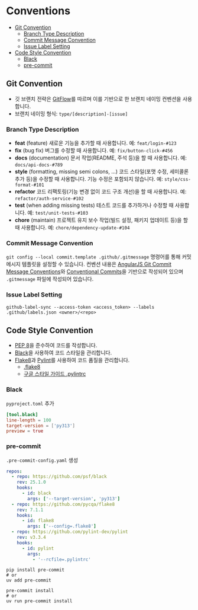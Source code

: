 # Conventions

- [Git Convention](#git-convention)
  - [Branch Type Description](#branch-type-description)
  - [Commit Message Convention](#commit-message-convention)
  - [Issue Label Setting](#issue-label-setting)
- [Code Style Convention](#code-style-convention)
  - [Black](#black)
  - [pre-commit](#pre-commit)

## Git Convention

- 깃 브랜치 전략은 [GitFlow](https://www.atlassian.com/git/tutorials/comparing-workflows/gitflow-workflow)를 따르며 이를 기반으로 한 브랜치 네이밍 컨벤션을 사용합니다.
- 브랜치 네이밍 형식: `type/[description]-[issue]`

### Branch Type Description

- **feat** (feature)
  새로운 기능을 추가할 때 사용합니다.
  예: `feat/login-#123`
- **fix** (bug fix)
  버그를 수정할 때 사용합니다.
  예: `fix/button-click-#456`
- **docs** (documentation)
  문서 작업(README, 주석 등)을 할 때 사용합니다.
  예: `docs/api-docs-#789`
- **style** (formatting, missing semi colons, …)
  코드 스타일(포맷 수정, 세미콜론 추가 등)을 수정할 때 사용합니다. 기능 수정은 포함되지 않습니다.
  예: `style/css-format-#101`
- **refactor**
  코드 리팩토링(기능 변경 없이 코드 구조 개선)을 할 때 사용합니다.
  예: `refactor/auth-service-#102`
- **test** (when adding missing tests)
  테스트 코드를 추가하거나 수정할 때 사용합니다.
  예: `test/unit-tests-#103`
- **chore** (maintain)
  프로젝트 유지 보수 작업(빌드 설정, 패키지 업데이트 등)을 할 때 사용합니다.
  예: `chore/dependency-update-#104`

### Commit Message Convention

`git config --local commit.template .github/.gitmessage` 명령어를 통해 커밋 메시지 템플릿을 설정할 수 있습니다.
컨벤션 내용은 [AngularJS Git Commit Message Conventions](https://gist.github.com/stephenparish/9941e89d80e2bc58a153)와 [Conventional Commits](https://www.conventionalcommits.org/ko/v1.0.0/)을 기반으로 작성되어 있으며 `.gitmessage` 파일에 작성되어 있습니다.

### Issue Label Setting

`github-label-sync --access-token <access_token> --labels .github/labels.json <owner>/<repo>`

## Code Style Convention

- [PEP 8](https://peps.python.org/pep-0008/)을 준수하여 코드를 작성합니다.
- [Black](https://black.readthedocs.io/en/latest/the_black_code_style/)을 사용하여 코드 스타일을 관리합니다.
- [Flake8](https://flake8.pycqa.org/en/latest/)과 [Pylint](https://pylint.pycqa.org/en/latest/)를 사용하여 코드 품질을 관리합니다.
  - [.flake8](https://flake8.pycqa.org/en/latest/user/configuration.html)
  - [구글 스타일 가이드 .pylintrc](https://google.github.io/styleguide/pyguide.html)

### Black

`pyproject.toml` 추가

```toml
[tool.black]
line-length = 100
target-version = ['py313']
preview = true
```

### pre-commit

`.pre-commit-config.yaml` 생성

```yaml
repos:
  - repo: https://github.com/psf/black
    rev: 25.1.0
    hooks:
      - id: black
        args: ['--target-version', 'py313']
  - repo: https://github.com/pycqa/flake8
    rev: 7.1.1
    hooks:
      - id: flake8
        args: ['--config=.flake8']
  - repo: https://github.com/pylint-dev/pylint
    rev: v3.3.4
    hooks:
      - id: pylint
        args:
          - '--rcfile=.pylintrc'
```

```shell
pip install pre-commit
# or
uv add pre-commit

pre-commit install
# or
uv run pre-commit install
```
